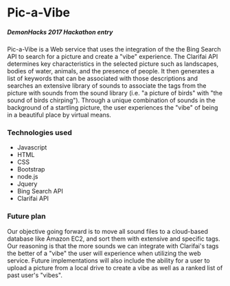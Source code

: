 # Pic-a-Vibe

##### DemonHacks 2017 Hackathon entry

Pic-a-Vibe is a Web service that uses the integration of the the Bing Search API to search for a picture and create a "vibe" experience. 
The Clarifai API determines key characteristics in the selected picture such as landscapes, bodies of water, animals, and the presence of people. It then generates a list of keywords that can be associated with those descriptions and searches an extensive library of sounds to
associate the tags from the picture with sounds from the sound library (i.e. "a picture of birds" with "the sound of birds chirping"). Through a unique combination of sounds in the background of a startling picture, the user experiences the "vibe" of being in a beautiful
place by virtual means.

### Technologies used

- Javascript
- HTML
- CSS
- Bootstrap
- node.js
- Jquery
- Bing Search API
- Clarifai API


### Future plan
Our objective going forward is to move all sound files to a cloud-based database like Amazon EC2, and sort them 
with extensive and specific tags. Our reasoning is that the more sounds we can integrate with Clarifai's tags the 
better of a "vibe" the user will experience when utilizing the web service. Future implementations will also include
the ability for a user to upload a picture from a local drive to create a vibe as well as a ranked list of past user's "vibes".









 
